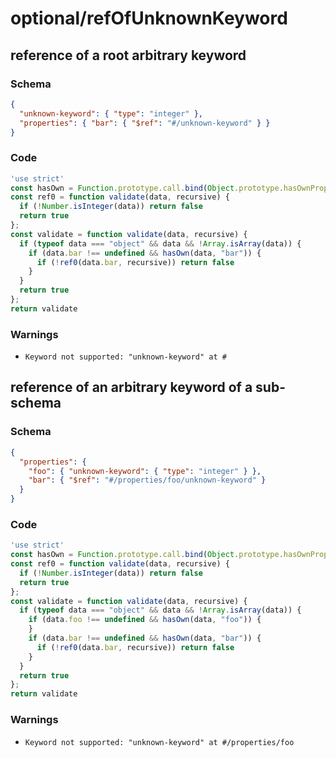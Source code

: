# optional/refOfUnknownKeyword

## reference of a root arbitrary keyword 

### Schema

```json
{
  "unknown-keyword": { "type": "integer" },
  "properties": { "bar": { "$ref": "#/unknown-keyword" } }
}
```

### Code

```js
'use strict'
const hasOwn = Function.prototype.call.bind(Object.prototype.hasOwnProperty);
const ref0 = function validate(data, recursive) {
  if (!Number.isInteger(data)) return false
  return true
};
const validate = function validate(data, recursive) {
  if (typeof data === "object" && data && !Array.isArray(data)) {
    if (data.bar !== undefined && hasOwn(data, "bar")) {
      if (!ref0(data.bar, recursive)) return false
    }
  }
  return true
};
return validate
```

### Warnings

 * `Keyword not supported: "unknown-keyword" at #`


## reference of an arbitrary keyword of a sub-schema

### Schema

```json
{
  "properties": {
    "foo": { "unknown-keyword": { "type": "integer" } },
    "bar": { "$ref": "#/properties/foo/unknown-keyword" }
  }
}
```

### Code

```js
'use strict'
const hasOwn = Function.prototype.call.bind(Object.prototype.hasOwnProperty);
const ref0 = function validate(data, recursive) {
  if (!Number.isInteger(data)) return false
  return true
};
const validate = function validate(data, recursive) {
  if (typeof data === "object" && data && !Array.isArray(data)) {
    if (data.foo !== undefined && hasOwn(data, "foo")) {
    }
    if (data.bar !== undefined && hasOwn(data, "bar")) {
      if (!ref0(data.bar, recursive)) return false
    }
  }
  return true
};
return validate
```

### Warnings

 * `Keyword not supported: "unknown-keyword" at #/properties/foo`

